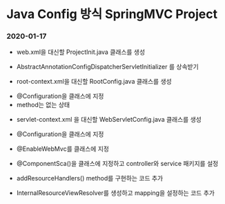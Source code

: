 # Java Config 방식 SpringMVC Project
### 2020-01-17

* web.xml을 대신할 ProjectInit.java 클래스를 생성
- AbstractAnnotationConfigDispatcherServletInitializer 를 상속받기

* root-context.xml을 대신할 RootConfig.java 클래스를 생성
- @Configuration을 클래스에 지정
- method는 없는 상태

* servlet-context.xml 을 대신할 WebServletConfig.java 클래스를 생성
- @Configuration을 클래스에 지정
- @EnableWebMvc를 클래스에 지정
- @ComponentSca()을 클래스에 지정하고 controller와 service 패키지를 설정

- addResourceHandlers() method를 구현하는 코드 추가
- InternalResourceViewResolver를 생성하고 mapping을 설정하는 코드 추가


